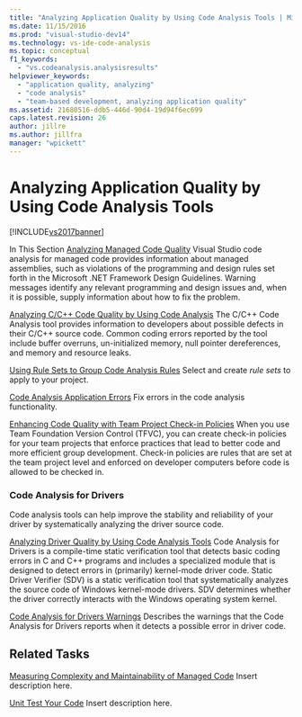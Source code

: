 ```yaml
---
title: "Analyzing Application Quality by Using Code Analysis Tools | Microsoft Docs"
ms.date: 11/15/2016
ms.prod: "visual-studio-dev14"
ms.technology: vs-ide-code-analysis
ms.topic: conceptual
f1_keywords:
  - "vs.codeanalysis.analysisresults"
helpviewer_keywords:
  - "application quality, analyzing"
  - "code analysis"
  - "team-based development, analyzing application quality"
ms.assetid: 21680516-ddb5-446d-90d4-19d94f6ec699
caps.latest.revision: 26
author: jillre
ms.author: jillfra
manager: "wpickett"
---
```

# Analyzing Application Quality by Using Code Analysis Tools
[!INCLUDE[vs2017banner](../includes/vs2017banner.md)]

In This Section
 [Analyzing Managed Code Quality](../code-quality/analyzing-managed-code-quality-by-using-code-analysis.md)
 Visual Studio code analysis for managed code provides information about managed assemblies, such as violations of the programming and design rules set forth in the Microsoft .NET Framework Design Guidelines. Warning messages identify any relevant programming and design issues and, when it is possible, supply information about how to fix the problem.

 [Analyzing C/C++ Code Quality by Using Code Analysis](../code-quality/analyzing-c-cpp-code-quality-by-using-code-analysis.md)
 The C/C++ Code Analysis tool provides information to developers about possible defects in their C/C++ source code. Common coding errors reported by the tool include buffer overruns, un-initialized memory, null pointer dereferences, and memory and resource leaks.

 [Using Rule Sets to Group Code Analysis Rules](../code-quality/using-rule-sets-to-group-code-analysis-rules.md)
 Select and create *rule sets* to apply to your project.

 [Code Analysis Application Errors](../code-quality/code-analysis-application-errors.md)
 Fix errors in the code analysis functionality.

 [Enhancing Code Quality with Team Project Check-in Policies](../code-quality/enhancing-code-quality-with-team-project-check-in-policies.md)
 When you use Team Foundation Version Control (TFVC), you can create check-in policies for your team projects that enforce practices that lead to better code and more efficient group development. Check-in policies are rules that are set at the team project level and enforced on developer computers before code is allowed to be checked in.

### Code Analysis for Drivers
 Code analysis tools can help improve the stability and reliability of your driver by systematically analyzing the driver source code.

 [Analyzing Driver Quality by Using Code Analysis Tools](/windows-hardware/drivers/devtest/tools-for-verifying-drivers)
 Code Analysis for Drivers is a compile-time static verification tool that detects basic coding errors in C and C++ programs and includes a specialized module that is designed to detect errors in (primarily) kernel-mode driver code. Static Driver Verifier (SDV) is a static verification tool that systematically analyzes the source code of Windows kernel-mode drivers. SDV determines whether the driver correctly interacts with the Windows operating system kernel.

 [Code Analysis for Drivers Warnings](https://msdn.microsoft.com/library/windows/hardware/ff550572(v=VS.85).aspx)
 Describes the warnings that the Code Analysis for Drivers reports when it detects a possible error in driver code.

## Related Tasks
 [Measuring Complexity and Maintainability of Managed Code](../code-quality/measuring-complexity-and-maintainability-of-managed-code.md)
 Insert description here.

 [Unit Test Your Code](../test/unit-test-your-code.md)
 Insert description here.
